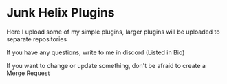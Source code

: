 # Junk Helix Plugins

Here I upload some of my simple plugins, larger plugins will be uploaded to separate repositories

If you have any questions, write to me in discord (Listed in Bio)

If you want to change or update something, don't be afraid to create a Merge Request
